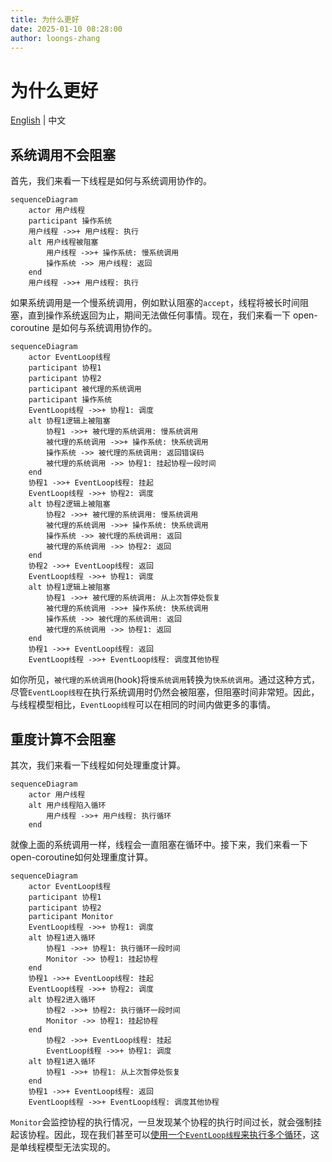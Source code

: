 ```yaml
---
title: 为什么更好
date: 2025-01-10 08:28:00
author: loongs-zhang
---
```


# 为什么更好

[English](../en/why-better.md) | 中文

## 系统调用不会阻塞

首先，我们来看一下线程是如何与系统调用协作的。

```mermaid
sequenceDiagram
    actor 用户线程
    participant 操作系统
    用户线程 ->>+ 用户线程: 执行
    alt 用户线程被阻塞
        用户线程 ->>+ 操作系统: 慢系统调用
        操作系统 ->> 用户线程: 返回
    end
    用户线程 ->>+ 用户线程: 执行
```

如果系统调用是一个慢系统调用，例如默认阻塞的`accept`，线程将被长时间阻塞，直到操作系统返回为止，期间无法做任何事情。现在，我们来看一下 open-coroutine 是如何与系统调用协作的。

```mermaid
sequenceDiagram
    actor EventLoop线程
    participant 协程1
    participant 协程2
    participant 被代理的系统调用
    participant 操作系统
    EventLoop线程 ->>+ 协程1: 调度
    alt 协程1逻辑上被阻塞
        协程1 ->>+ 被代理的系统调用: 慢系统调用
        被代理的系统调用 ->>+ 操作系统: 快系统调用
        操作系统 ->> 被代理的系统调用: 返回错误码
        被代理的系统调用 ->> 协程1: 挂起协程一段时间
    end
    协程1 ->>+ EventLoop线程: 挂起
    EventLoop线程 ->>+ 协程2: 调度
    alt 协程2逻辑上被阻塞
        协程2 ->>+ 被代理的系统调用: 慢系统调用
        被代理的系统调用 ->>+ 操作系统: 快系统调用
        操作系统 ->> 被代理的系统调用: 返回
        被代理的系统调用 ->> 协程2: 返回
    end
    协程2 ->>+ EventLoop线程: 返回
    EventLoop线程 ->>+ 协程1: 调度
    alt 协程1逻辑上被阻塞
        协程1 ->>+ 被代理的系统调用: 从上次暂停处恢复
        被代理的系统调用 ->>+ 操作系统: 快系统调用
        操作系统 ->> 被代理的系统调用: 返回
        被代理的系统调用 ->> 协程1: 返回
    end
    协程1 ->>+ EventLoop线程: 返回
    EventLoop线程 ->>+ EventLoop线程: 调度其他协程
```

如你所见，`被代理的系统调用`(hook)将`慢系统调用`转换为`快系统调用`。通过这种方式，尽管`EventLoop线程`在执行系统调用时仍然会被阻塞，但阻塞时间非常短。因此，与线程模型相比，`EventLoop线程`可以在相同的时间内做更多的事情。

## 重度计算不会阻塞

其次，我们来看一下线程如何处理重度计算。

```mermaid
sequenceDiagram
    actor 用户线程
    alt 用户线程陷入循环
        用户线程 ->>+ 用户线程: 执行循环
    end
```

就像上面的系统调用一样，线程会一直阻塞在循环中。接下来，我们来看一下open-coroutine如何处理重度计算。

```mermaid
sequenceDiagram
    actor EventLoop线程
    participant 协程1
    participant 协程2
    participant Monitor
    EventLoop线程 ->>+ 协程1: 调度
    alt 协程1进入循环
        协程1 ->>+ 协程1: 执行循环一段时间
        Monitor ->> 协程1: 挂起协程
    end
    协程1 ->>+ EventLoop线程: 挂起
    EventLoop线程 ->>+ 协程2: 调度
    alt 协程2进入循环
        协程2 ->>+ 协程2: 执行循环一段时间
        Monitor ->> 协程1: 挂起协程
    end
        协程2 ->>+ EventLoop线程: 挂起
        EventLoop线程 ->>+ 协程1: 调度
    alt 协程1进入循环
        协程1 ->>+ 协程1: 从上次暂停处恢复
    end
    协程1 ->>+ EventLoop线程: 返回
    EventLoop线程 ->>+ EventLoop线程: 调度其他协程
```

`Monitor`会监控协程的执行情况，一旦发现某个协程的执行时间过长，就会强制挂起该协程。因此，现在我们甚至可以[使用一个`EventLoop线程`来执行多个循环](https://github.com/loongs-zhang/open-coroutine/blob/master/open-coroutine/examples/preemptive.rs)，这是单线程模型无法实现的。
